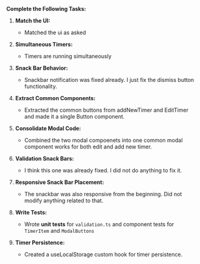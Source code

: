  **Complete the Following Tasks:**

   1. **Match the UI:**
      - Matched the ui as asked


   2. **Simultaneous Timers:**
      - Timers are running simultaneously 

   3. **Snack Bar Behavior:**
      - Snackbar notification was fixed already. I just fix the dismiss button functionality.

   5. **Extract Common Components:**
      - Extracted the common buttons from addNewTimer and EditTimer and made it a single Button component.

   6. **Consolidate Modal Code:**
      - Combined the two modal compoenets into one common modal component works for both edit and add new timer.

   7. **Validation Snack Bars:**
      - I think this one was already fixed. I did not do anything to fix it.

   8. **Responsive Snack Bar Placement:**
      - The snackbar was also responsive from the beginning. Did not modify anything related to that.

   9. **Write Tests:**
      - Wrote **unit tests** for `validation.ts` and component tests for `TimerItem` and `ModalButtons`

   10. **Timer Persistence:**
       - Created a useLocalStorage custom hook for timer persistence.